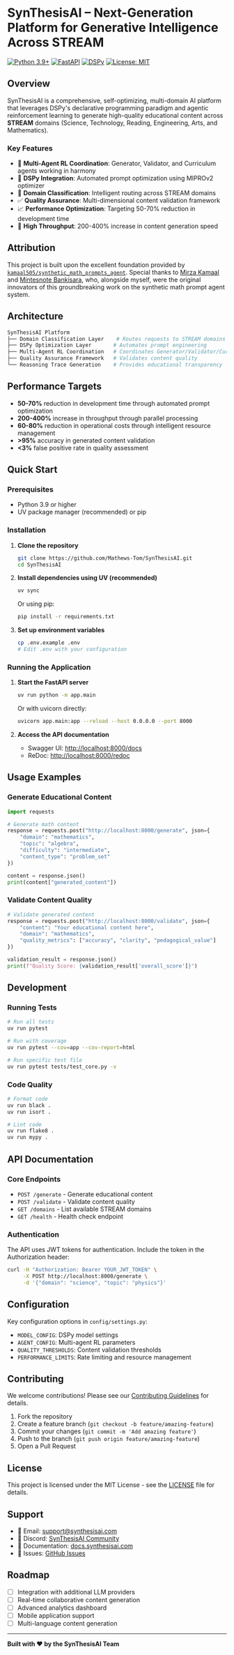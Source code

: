 # SynThesisAI – Next-Generation Platform for Generative Intelligence Across STREAM

[![Python 3.9+](https://img.shields.io/badge/python-3.9+-blue.svg)](https://www.python.org/downloads/)
[![FastAPI](https://img.shields.io/badge/FastAPI-0.104+-green.svg)](https://fastapi.tiangolo.com/)
[![DSPy](https://img.shields.io/badge/DSPy-Latest-orange.svg)](https://github.com/stanfordnlp/dspy)
[![License: MIT](https://img.shields.io/badge/License-MIT-yellow.svg)](https://opensource.org/licenses/MIT)

## Overview

SynThesisAI is a comprehensive, self-optimizing, multi-domain AI platform that leverages DSPy's declarative programming paradigm and agentic reinforcement learning to generate high-quality educational content across **STREAM** domains (Science, Technology, Reading, Engineering, Arts, and Mathematics).

### Key Features

- 🤖 **Multi-Agent RL Coordination**: Generator, Validator, and Curriculum agents working in harmony
- 🔧 **DSPy Integration**: Automated prompt optimization using MIPROv2 optimizer
- 🎯 **Domain Classification**: Intelligent routing across STREAM domains
- ✅ **Quality Assurance**: Multi-dimensional content validation framework
- 📈 **Performance Optimization**: Targeting 50-70% reduction in development time
- 🚀 **High Throughput**: 200-400% increase in content generation speed

## Attribution

This project is built upon the excellent foundation provided by [`kamaal505/synthetic_math_prompts_agent`](https://github.com/kamaal505/synthetic_math_prompts_agent). Special thanks to [Mirza Kamaal](https://github.com/kamaal505) and [Mintesnote Bankisara](https://github.com/MintesnoteBanksira), who, alongside myself, were the original innovators of this groundbreaking work on the synthetic math prompt agent system.

## Architecture

```bash
SynThesisAI Platform
├── Domain Classification Layer    # Routes requests to STREAM domains
├── DSPy Optimization Layer       # Automates prompt engineering
├── Multi-Agent RL Coordination   # Coordinates Generator/Validator/Curriculum
├── Quality Assurance Framework   # Validates content quality
└── Reasoning Trace Generation    # Provides educational transparency
```

## Performance Targets

- **50-70%** reduction in development time through automated prompt optimization
- **200-400%** increase in throughput through parallel processing
- **60-80%** reduction in operational costs through intelligent resource management
- **>95%** accuracy in generated content validation
- **<3%** false positive rate in quality assessment

## Quick Start

### Prerequisites

- Python 3.9 or higher
- UV package manager (recommended) or pip

### Installation

1. **Clone the repository**

   ```bash
   git clone https://github.com/Mathews-Tom/SynThesisAI.git
   cd SynThesisAI
   ```

2. **Install dependencies using UV (recommended)**

   ```bash
   uv sync
   ```

   Or using pip:

   ```bash
   pip install -r requirements.txt
   ```

3. **Set up environment variables**

   ```bash
   cp .env.example .env
   # Edit .env with your configuration
   ```

### Running the Application

1. **Start the FastAPI server**

   ```bash
   uv run python -m app.main
   ```

   Or with uvicorn directly:

   ```bash
   uvicorn app.main:app --reload --host 0.0.0.0 --port 8000
   ```

2. **Access the API documentation**
   - Swagger UI: <http://localhost:8000/docs>
   - ReDoc: <http://localhost:8000/redoc>

## Usage Examples

### Generate Educational Content

```python
import requests

# Generate math content
response = requests.post("http://localhost:8000/generate", json={
    "domain": "mathematics",
    "topic": "algebra",
    "difficulty": "intermediate",
    "content_type": "problem_set"
})

content = response.json()
print(content["generated_content"])
```

### Validate Content Quality

```python
# Validate generated content
response = requests.post("http://localhost:8000/validate", json={
    "content": "Your educational content here",
    "domain": "mathematics",
    "quality_metrics": ["accuracy", "clarity", "pedagogical_value"]
})

validation_result = response.json()
print(f"Quality Score: {validation_result['overall_score']}")
```

## Development

### Running Tests

```bash
# Run all tests
uv run pytest

# Run with coverage
uv run pytest --cov=app --cov-report=html

# Run specific test file
uv run pytest tests/test_core.py -v
```

### Code Quality

```bash
# Format code
uv run black .
uv run isort .

# Lint code
uv run flake8 .
uv run mypy .
```

## API Documentation

### Core Endpoints

- `POST /generate` - Generate educational content
- `POST /validate` - Validate content quality
- `GET /domains` - List available STREAM domains
- `GET /health` - Health check endpoint

### Authentication

The API uses JWT tokens for authentication. Include the token in the Authorization header:

```bash
curl -H "Authorization: Bearer YOUR_JWT_TOKEN" \
     -X POST http://localhost:8000/generate \
     -d '{"domain": "science", "topic": "physics"}'
```

## Configuration

Key configuration options in `config/settings.py`:

- `MODEL_CONFIG`: DSPy model settings
- `AGENT_CONFIG`: Multi-agent RL parameters
- `QUALITY_THRESHOLDS`: Content validation thresholds
- `PERFORMANCE_LIMITS`: Rate limiting and resource management

## Contributing

We welcome contributions! Please see our [Contributing Guidelines](CONTRIBUTING.md) for details.

1. Fork the repository
2. Create a feature branch (`git checkout -b feature/amazing-feature`)
3. Commit your changes (`git commit -m 'Add amazing feature'`)
4. Push to the branch (`git push origin feature/amazing-feature`)
5. Open a Pull Request

## License

This project is licensed under the MIT License - see the [LICENSE](LICENSE) file for details.

## Support

- 📧 Email: <support@synthesisai.com>
- 💬 Discord: [SynThesisAI Community](https://discord.gg/synthesisai)
- 📖 Documentation: [docs.synthesisai.com](https://docs.synthesisai.com)
- 🐛 Issues: [GitHub Issues](https://github.com/Mathews-Tom/SynThesisAI/issues)

## Roadmap

- [ ] Integration with additional LLM providers
- [ ] Real-time collaborative content generation
- [ ] Advanced analytics dashboard
- [ ] Mobile application support
- [ ] Multi-language content generation

---

**Built with ❤️ by the SynThesisAI Team**
